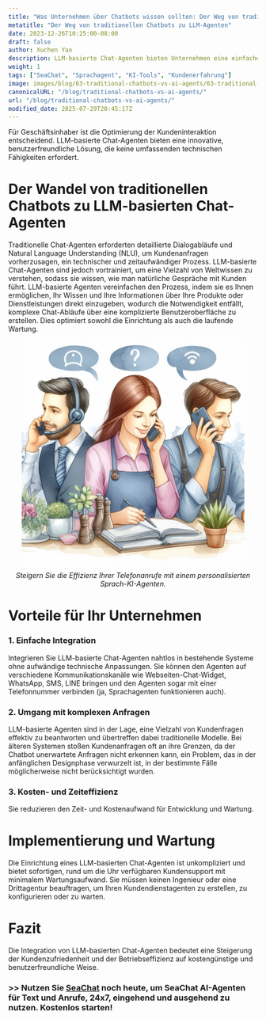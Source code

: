 ```yaml
---
title: "Was Unternehmen über Chatbots wissen sollten: Der Weg von traditionellen Chatbots zu LLM-Agenten"
metatitle: "Der Weg von traditionellen Chatbots zu LLM-Agenten"
date: 2023-12-26T10:25:00-08:00
draft: false
author: Xuchen Yao
description: LLM-basierte Chat-Agenten bieten Unternehmen eine einfache, effiziente Lösung für Kundeninteraktionen, die keine komplexen technischen Fähigkeiten erfordert und sich nahtlos in bestehende Systeme integriert.
weight: 1
tags: ["SeaChat", "Sprachagent", "KI-Tools", "Kundenerfahrung"]
image: images/blog/63-traditional-chatbots-vs-ai-agents/63-traditional-chatbots-vs-ai-agents.png
canonicalURL: "/blog/traditional-chatbots-vs-ai-agents/"
url: "/blog/traditional-chatbots-vs-ai-agents/"
modified_date: 2025-07-29T20:45:17Z
---
```


Für Geschäftsinhaber ist die Optimierung der Kundeninteraktion entscheidend. LLM-basierte Chat-Agenten bieten eine innovative, benutzerfreundliche Lösung, die keine umfassenden technischen Fähigkeiten erfordert.

# **Der Wandel von traditionellen Chatbots zu LLM-basierten Chat-Agenten**
Traditionelle Chat-Agenten erforderten detaillierte Dialogabläufe und Natural Language Understanding (NLU), um Kundenanfragen vorherzusagen, ein technischer und zeitaufwändiger Prozess. LLM-basierte Chat-Agenten sind jedoch vortrainiert, um eine Vielzahl von Weltwissen zu verstehen, sodass sie wissen, wie man natürliche Gespräche mit Kunden führt. LLM-basierte Agenten vereinfachen den Prozess, indem sie es Ihnen ermöglichen, Ihr Wissen und Ihre Informationen über Ihre Produkte oder Dienstleistungen direkt einzugeben, wodurch die Notwendigkeit entfällt, komplexe Chat-Abläufe über eine komplizierte Benutzeroberfläche zu erstellen. Dies optimiert sowohl die Einrichtung als auch die laufende Wartung.

<center>
<img height="450px" src="/images/blog/50x-all-seachat-agents/transfer-to-and-from-ai-agent.jpeg" alt="Steigern Sie die Effizienz Ihrer Telefonanrufe mit einem personalisierten Sprach-KI-Agenten."/>

*Steigern Sie die Effizienz Ihrer Telefonanrufe mit einem personalisierten Sprach-KI-Agenten.*
</center>

# **Vorteile für Ihr Unternehmen**
### 1. **Einfache Integration**
Integrieren Sie LLM-basierte Chat-Agenten nahtlos in bestehende Systeme ohne aufwändige technische Anpassungen. Sie können den Agenten auf verschiedene Kommunikationskanäle wie Webseiten-Chat-Widget, WhatsApp, SMS, LINE bringen und den Agenten sogar mit einer Telefonnummer verbinden (ja, Sprachagenten funktionieren auch).

### 2. **Umgang mit komplexen Anfragen**
LLM-basierte Agenten sind in der Lage, eine Vielzahl von Kundenfragen effektiv zu beantworten und übertreffen dabei traditionelle Modelle. Bei älteren Systemen stoßen Kundenanfragen oft an ihre Grenzen, da der Chatbot unerwartete Anfragen nicht erkennen kann, ein Problem, das in der anfänglichen Designphase verwurzelt ist, in der bestimmte Fälle möglicherweise nicht berücksichtigt wurden.

### 3. **Kosten- und Zeiteffizienz**
Sie reduzieren den Zeit- und Kostenaufwand für Entwicklung und Wartung.

# **Implementierung und Wartung**
Die Einrichtung eines LLM-basierten Chat-Agenten ist unkompliziert und bietet sofortigen, rund um die Uhr verfügbaren Kundensupport mit minimalem Wartungsaufwand. Sie müssen keinen Ingenieur oder eine Drittagentur beauftragen, um Ihren Kundendienstagenten zu erstellen, zu konfigurieren oder zu warten.

# **Fazit**
Die Integration von LLM-basierten Chat-Agenten bedeutet eine Steigerung der Kundenzufriedenheit und der Betriebseffizienz auf kostengünstige und benutzerfreundliche Weise.

### >> Nutzen Sie [SeaChat](https://chat.seasalt.ai/?utm_source=blog) noch heute, um SeaChat AI-Agenten für Text und Anrufe, 24x7, eingehend und ausgehend zu nutzen. Kostenlos starten!
